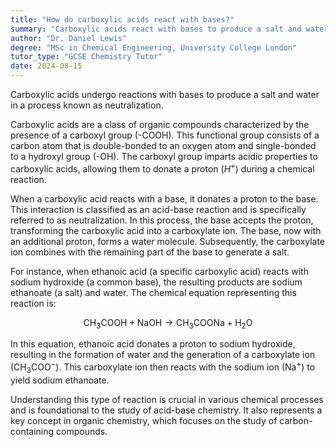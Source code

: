 ```yaml
---
title: "How do carboxylic acids react with bases?"
summary: "Carboxylic acids react with bases to produce a salt and water, in a reaction known as neutralisation."
author: "Dr. Daniel Lewis"
degree: "MSc in Chemical Engineering, University College London"
tutor_type: "GCSE Chemistry Tutor"
date: 2024-08-15
---
```


Carboxylic acids undergo reactions with bases to produce a salt and water in a process known as neutralization.

Carboxylic acids are a class of organic compounds characterized by the presence of a carboxyl group (-COOH). This functional group consists of a carbon atom that is double-bonded to an oxygen atom and single-bonded to a hydroxyl group (-OH). The carboxyl group imparts acidic properties to carboxylic acids, allowing them to donate a proton ($H^+$) during a chemical reaction.

When a carboxylic acid reacts with a base, it donates a proton to the base. This interaction is classified as an acid-base reaction and is specifically referred to as neutralization. In this process, the base accepts the proton, transforming the carboxylic acid into a carboxylate ion. The base, now with an additional proton, forms a water molecule. Subsequently, the carboxylate ion combines with the remaining part of the base to generate a salt.

For instance, when ethanoic acid (a specific carboxylic acid) reacts with sodium hydroxide (a common base), the resulting products are sodium ethanoate (a salt) and water. The chemical equation representing this reaction is:

$$
\text{CH}_3\text{COOH} + \text{NaOH} \rightarrow \text{CH}_3\text{COONa} + \text{H}_2\text{O}
$$

In this equation, ethanoic acid donates a proton to sodium hydroxide, resulting in the formation of water and the generation of a carboxylate ion ($\text{CH}_3\text{COO}^-$). This carboxylate ion then reacts with the sodium ion ($\text{Na}^+$) to yield sodium ethanoate.

Understanding this type of reaction is crucial in various chemical processes and is foundational to the study of acid-base chemistry. It also represents a key concept in organic chemistry, which focuses on the study of carbon-containing compounds.
    